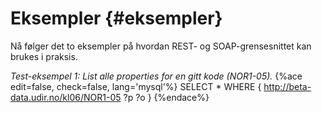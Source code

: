 # Eksempler {#eksempler}

Nå følger det to eksempler på hvordan REST- og SOAP-grensesnittet kan brukes i praksis.

*Test-eksempel 1: List alle properties for en gitt kode (NOR1-05).*
{%ace edit=false, check=false, lang='mysql'%}
SELECT *
WHERE {
<http://beta-data.udir.no/kl06/NOR1-05> ?p ?o
}
{%endace%}
